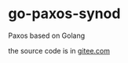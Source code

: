 # go-paxos-synod
Paxos based on Golang

the source code is in [gitee.com](https://gitee.com/zxyAnkh/go-practise)
